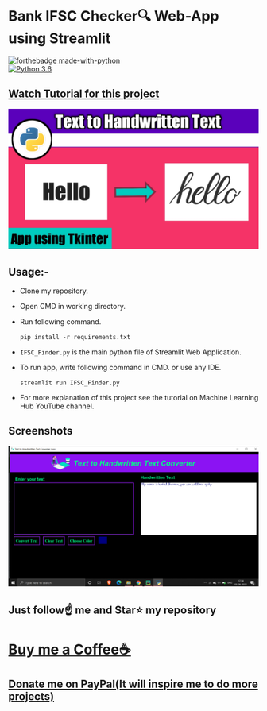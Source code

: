 # Bank IFSC Checker🔍 Web-App using Streamlit

[![forthebadge made-with-python](http://ForTheBadge.com/images/badges/made-with-python.svg)](https://www.python.org/)                 
[![Python 3.6](https://img.shields.io/badge/python-3.6-blue.svg)](https://www.python.org/downloads/release/python-360/)   

## [Watch Tutorial for this project](https://youtu.be/HTSDryllx0Y)
<img src="https://github.com/Spidy20/Text_to_Handwritten_Text_Converter/blob/master/yt_thumb.jpg">

## Usage:-

- Clone my repository.
- Open CMD in working directory.
- Run following command.

  ```
  pip install -r requirements.txt
  ```
- `IFSC_Finder.py` is the main python file of Streamlit Web Application.
- To run app, write following command in CMD. or use any IDE.

  ```
  streamlit run IFSC_Finder.py
  ```

- For more explanation of this project see the tutorial on Machine Learning Hub YouTube channel.

## Screenshots

<img src="https://github.com/Spidy20/Text_to_Handwritten_Text_Converter/blob/master/t1.png">


## Just follow☝️ me and Star⭐ my repository 

# [Buy me a Coffee☕](https://www.buymeacoffee.com/spidy20)
## [Donate me on PayPal(It will inspire me to do more projects)](https://www.paypal.me/spidy1820)
